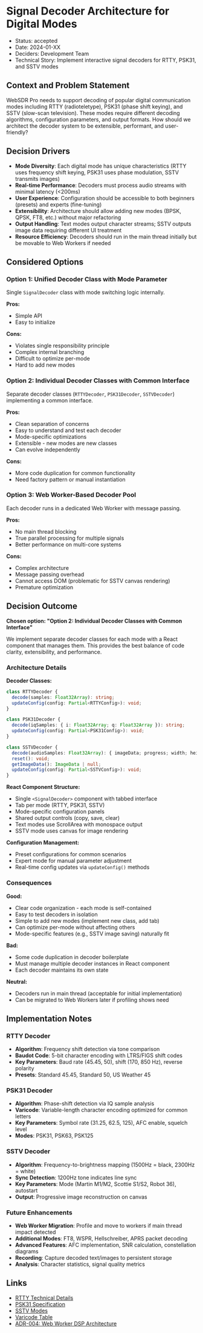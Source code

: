# Signal Decoder Architecture for Digital Modes

- Status: accepted
- Date: 2024-01-XX
- Deciders: Development Team
- Technical Story: Implement interactive signal decoders for RTTY, PSK31, and SSTV modes

## Context and Problem Statement

WebSDR Pro needs to support decoding of popular digital communication modes including RTTY (radioteletype), PSK31 (phase shift keying), and SSTV (slow-scan television). These modes require different decoding algorithms, configuration parameters, and output formats. How should we architect the decoder system to be extensible, performant, and user-friendly?

## Decision Drivers

- **Mode Diversity**: Each digital mode has unique characteristics (RTTY uses frequency shift keying, PSK31 uses phase modulation, SSTV transmits images)
- **Real-time Performance**: Decoders must process audio streams with minimal latency (<200ms)
- **User Experience**: Configuration should be accessible to both beginners (presets) and experts (fine-tuning)
- **Extensibility**: Architecture should allow adding new modes (BPSK, QPSK, FT8, etc.) without major refactoring
- **Output Handling**: Text modes output character streams; SSTV outputs image data requiring different UI treatment
- **Resource Efficiency**: Decoders should run in the main thread initially but be movable to Web Workers if needed

## Considered Options

### Option 1: Unified Decoder Class with Mode Parameter

Single `SignalDecoder` class with mode switching logic internally.

**Pros:**

- Simple API
- Easy to initialize

**Cons:**

- Violates single responsibility principle
- Complex internal branching
- Difficult to optimize per-mode
- Hard to add new modes

### Option 2: Individual Decoder Classes with Common Interface

Separate decoder classes (`RTTYDecoder`, `PSK31Decoder`, `SSTVDecoder`) implementing a common interface.

**Pros:**

- Clean separation of concerns
- Easy to understand and test each decoder
- Mode-specific optimizations
- Extensible - new modes are new classes
- Can evolve independently

**Cons:**

- More code duplication for common functionality
- Need factory pattern or manual instantiation

### Option 3: Web Worker-Based Decoder Pool

Each decoder runs in a dedicated Web Worker with message passing.

**Pros:**

- No main thread blocking
- True parallel processing for multiple signals
- Better performance on multi-core systems

**Cons:**

- Complex architecture
- Message passing overhead
- Cannot access DOM (problematic for SSTV canvas rendering)
- Premature optimization

## Decision Outcome

**Chosen option: "Option 2: Individual Decoder Classes with Common Interface"**

We implement separate decoder classes for each mode with a React component that manages them. This provides the best balance of code clarity, extensibility, and performance.

### Architecture Details

**Decoder Classes:**

```typescript
class RTTYDecoder {
  decode(samples: Float32Array): string;
  updateConfig(config: Partial<RTTYConfig>): void;
}

class PSK31Decoder {
  decode(iqSamples: { i: Float32Array; q: Float32Array }): string;
  updateConfig(config: Partial<PSK31Config>): void;
}

class SSTVDecoder {
  decode(audioSamples: Float32Array): { imageData; progress; width; height };
  reset(): void;
  getImageData(): ImageData | null;
  updateConfig(config: Partial<SSTVConfig>): void;
}
```

**React Component Structure:**

- Single `<SignalDecoder>` component with tabbed interface
- Tab per mode (RTTY, PSK31, SSTV)
- Mode-specific configuration panels
- Shared output controls (copy, save, clear)
- Text modes use ScrollArea with monospace output
- SSTV mode uses canvas for image rendering

**Configuration Management:**

- Preset configurations for common scenarios
- Expert mode for manual parameter adjustment
- Real-time config updates via `updateConfig()` methods

### Consequences

**Good:**

- Clear code organization - each mode is self-contained
- Easy to test decoders in isolation
- Simple to add new modes (implement new class, add tab)
- Can optimize per-mode without affecting others
- Mode-specific features (e.g., SSTV image saving) naturally fit

**Bad:**

- Some code duplication in decoder boilerplate
- Must manage multiple decoder instances in React component
- Each decoder maintains its own state

**Neutral:**

- Decoders run in main thread (acceptable for initial implementation)
- Can be migrated to Web Workers later if profiling shows need

## Implementation Notes

### RTTY Decoder

- **Algorithm**: Frequency shift detection via tone comparison
- **Baudot Code**: 5-bit character encoding with LTRS/FIGS shift codes
- **Key Parameters**: Baud rate (45.45, 50), shift (170, 850 Hz), reverse polarity
- **Presets**: Standard 45.45, Standard 50, US Weather 45

### PSK31 Decoder

- **Algorithm**: Phase-shift detection via IQ sample analysis
- **Varicode**: Variable-length character encoding optimized for common letters
- **Key Parameters**: Symbol rate (31.25, 62.5, 125), AFC enable, squelch level
- **Modes**: PSK31, PSK63, PSK125

### SSTV Decoder

- **Algorithm**: Frequency-to-brightness mapping (1500Hz = black, 2300Hz = white)
- **Sync Detection**: 1200Hz tone indicates line sync
- **Key Parameters**: Mode (Martin M1/M2, Scottie S1/S2, Robot 36), autostart
- **Output**: Progressive image reconstruction on canvas

### Future Enhancements

- **Web Worker Migration**: Profile and move to workers if main thread impact detected
- **Additional Modes**: FT8, WSPR, Hellschreiber, APRS packet decoding
- **Advanced Features**: AFC implementation, SNR calculation, constellation diagrams
- **Recording**: Capture decoded text/images to persistent storage
- **Analysis**: Character statistics, signal quality metrics

## Links

- [RTTY Technical Details](https://en.wikipedia.org/wiki/Radioteletype)
- [PSK31 Specification](http://www.arrl.org/psk31-spec)
- [SSTV Modes](https://www.sstvelectronics.com/info/modes.php)
- [Varicode Table](http://www.arrl.org/psk31-spec)
- [ADR-004: Web Worker DSP Architecture](./0004-web-worker-dsp-architecture.md)
